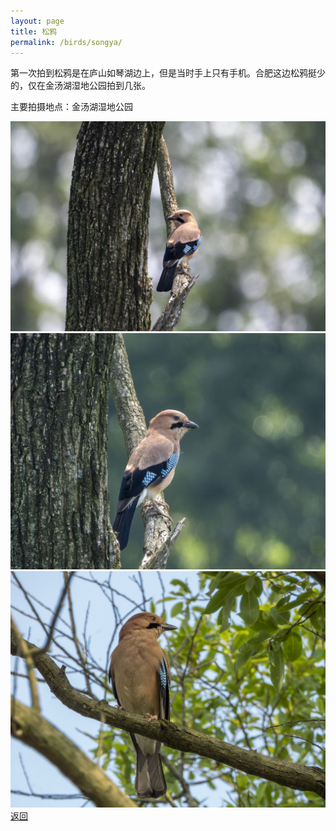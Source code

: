 ```yaml
---
layout: page
title: 松鸦
permalink: /birds/songya/
---
```

第一次拍到松鸦是在庐山如琴湖边上，但是当时手上只有手机。合肥这边松鸦挺少的，仅在金汤湖湿地公园拍到几张。

主要拍摄地点：金汤湖湿地公园

![](../picture/松鸦/DSC_4333-NEF_DxO_DeepPRIME.jpg)
![](../picture/松鸦/DSCN0125-NRW_DxO_DeepPRIME.jpg)
![](../picture/松鸦/DSCN0309-NRW_DxO_DeepPRIME.jpg)
[返回](../../)

